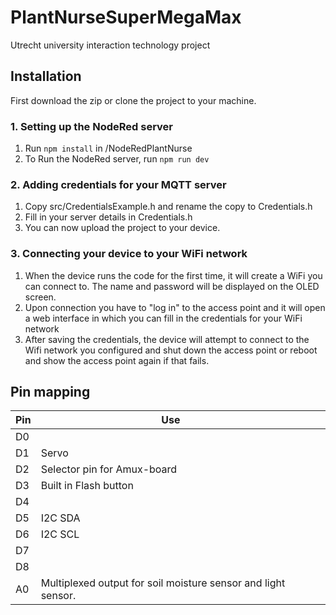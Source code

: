 # PlantNurseSuperMegaMax

Utrecht university interaction technology project

## Installation

First download the zip or clone the project to your machine.

### 1. Setting up the NodeRed server

1. Run `npm install` in /NodeRedPlantNurse
2. To Run the NodeRed server, run `npm run dev`

### 2. Adding credentials for your MQTT server

1. Copy src/CredentialsExample.h and rename the copy to Credentials.h
2. Fill in your server details in Credentials.h
3. You can now upload the project to your device.

### 3. Connecting your device to your WiFi network

1. When the device runs the code for the first time, it will create a WiFi you can connect to. The name and password will be displayed on the OLED screen.
2. Upon connection you have to "log in" to the access point and it will open a web interface in which you can fill in the credentials for your WiFi network
3. After saving the credentials, the device will attempt to connect to the Wifi network you configured and shut down the access point or reboot and show the access point again if that fails.

## Pin mapping

| Pin  | Use                                                          |      |      |
| ---- | ------------------------------------------------------------ | ---- | ---- |
| D0   |                                                              |      |      |
| D1   | Servo                                                        |      |      |
| D2   | Selector pin for Amux-board                                  |      |      |
| D3   | Built in Flash button                                        |      |      |
| D4   |                                                              |      |      |
| D5   | I2C SDA                                                      |      |      |
| D6   | I2C SCL                                                      |      |      |
| D7   |                                                              |      |      |
| D8   |                                                              |      |      |
| A0   | Multiplexed output for soil moisture sensor and light sensor. |      |      |